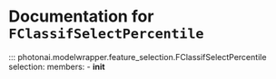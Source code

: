 # Documentation for `FClassifSelectPercentile`
::: photonai.modelwrapper.feature_selection.FClassifSelectPercentile
    selection:
      members:
        - __init__
